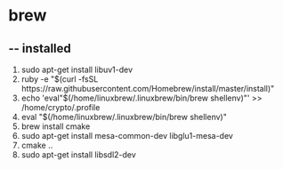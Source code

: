# brew
--
installed
--
<ol>
  <li>sudo apt-get install libuv1-dev</li>
    <li>ruby -e "$(curl -fsSL https://raw.githubusercontent.com/Homebrew/install/master/install)"</li>
     <li>echo 'eval"$(/home/linuxbrew/.linuxbrew/bin/brew shellenv)"' >> /home/crypto/.profile</li>
      <li>eval "$(/home/linuxbrew/.linuxbrew/bin/brew shellenv)"</li>
       <li>brew install cmake</li>
        <li>sudo apt-get install mesa-common-dev libglu1-mesa-dev</li>
         <li>cmake ..</li>
          <li>sudo apt-get install libsdl2-dev</li>
          </ol> 
